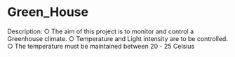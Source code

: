 # Green_House
Description: ○ The aim of this project is to monitor and control a Greenhouse climate. ○ Temperature and Light intensity are to be controlled. ○ The temperature must be maintained between 20 - 25 Celsius
